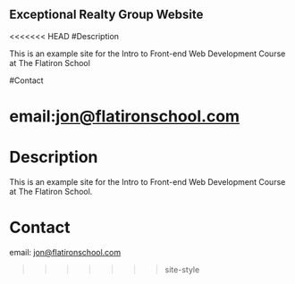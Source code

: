 Exceptional Realty Group Website
---

<<<<<<< HEAD
#Description

This is an example site for the Intro to Front-end Web Development Course at The Flatiron School

#Contact

email:jon@flatironschool.com
=======
# Description

This is an example site for the Intro to Front-end Web Development Course at The Flatiron School.

# Contact

email: jon@flatironschool.com
>>>>>>> site-style
